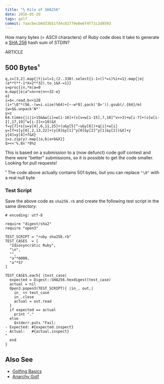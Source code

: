 ```yaml
---
title: "½ Kilo of SHA256"
date: 2016-05-20
tags: golf
commit: 7aacbecb0d33b51fd4c82779e0e6f4f71c2d8593
---
```


How many bytes (= ASCII characters) of Ruby code does it take to generate a [SHA 256](https://en.wikipedia.org/wiki/SHA-2#Pseudocode) hash sum of STDIN?

ARTICLE

## 500 Bytes¹

    q,z=[3,2].map{|t|i=l=1;(2..330).select{i-1<(l*=i)%i+=1}.map{|e|(e**t**-1*X=2**32).to_i&X-=1}}
    s=proc{|n,*m|a=0
    m.map{|e|a^=n>>e|n<<32-e}
    a}
    i=$<.read.b<<128
    (i+"\0"*(56.-(w=i.size)%64)+[~-w*8].pack('Q>')).gsub(/.{64}/m){w=$&.unpack'N*'
    y=z
    64.times{|i|i>15&&w[i]=w[i-16]+(s[v=w[i-15],7,18]^v>>3)+w[i-7]+(s[w[i-2],17,19]^w[i-2]>>10)&X
    f=y[7]+s[u=y[4],6,11,25]+(u&y[5]^~u&y[6])+q[i]+w[i]
    y=[f+s[y[0],2,13,22]+(y[0]&y[1]^y[0]&y[2]^y[1]&y[2])&X]+y
    y[4]=y[4]+f&X}
    z=z.zip(y).map{|a,b|a+b&X}}
    $><<'%.8x'*8%z

This is based on a submission to a (now defunct) code golf contest and there were "better" submissions, so it is possible to get the code smaller. Looking for pull requests!

¹ The code above actually contains 501 bytes, but you can replace `"\0"` with a real null byte

### Test Script

Save the above code as `sha256.rb` and create the following test script in the same directory:

    # encoding: utf-8

    require "digest/sha2"
    require "open3"

    TEST_SCRIPT = "ruby sha256.rb"
    TEST_CASES  = [
      "Idiosyncrätic Ruby",
      "\n",
      "",
      "a"*6000,
      "a"*57
    ]

    TEST_CASES.each{ |test_case|
      expected = Digest::SHA256.hexdigest(test_case)
      actual = nil
      Open3.popen3(TEST_SCRIPT){ |in_, out,|
        in_ << test_case
        in_.close
        actual = out.read
      }
      if expected == actual
        print "."
      else
        $stderr.puts "Fail:
    - Expected: #{expected.inspect}
    - Actual:   #{actual.inspect}
    "
      end
    }

## Also See

- [Golfing Basics](/27-golfing-basics.html)
- [Anarchy Golf](http://golf.shinh.org/)
